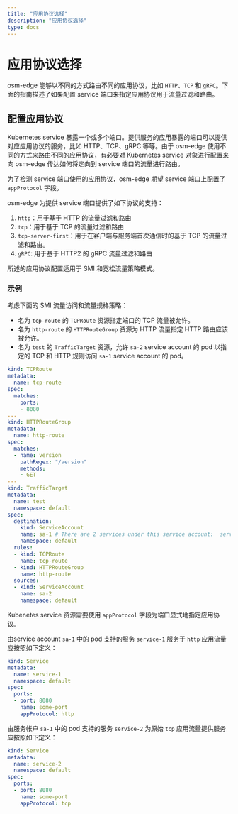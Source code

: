 ```yaml
---
title: "应用协议选择"
description: "应用协议选择"
type: docs
---
```


# 应用协议选择

osm-edge 能够以不同的方式路由不同的应用协议，比如 `HTTP`、`TCP` 和 `gRPC`。下面的指南描述了如果配置 service 端口来指定应用协议用于流量过滤和路由。

## 配置应用协议

Kubernetes service 暴露一个或多个端口。提供服务的应用暴露的端口可以提供对应应用协议的服务，比如 HTTP、TCP、gRPC 等等。由于 osm-edge 使用不同的方式来路由不同的应用协议，有必要对 Kubernetes service 对象进行配置来向 osm-edge 传达如何将定向到 service 端口的流量进行路由。

为了检测 service 端口使用的应用协议，osm-edge 期望 service 端口上配置了 `appProtocol` 字段。

osm-edge 为提供 service 端口提供了如下协议的支持：
1. `http`：用于基于 HTTP 的流量过滤和路由
1. `tcp`：用于基于 TCP 的流量过滤和路由
1. `tcp-server-first`：用于在客户端与服务端首次通信时的基于 TCP 的流量过滤和路由。
1. `gRPC`: 用于基于 HTTP2 的 gRPC 流量过滤和路由

所述的应用协议配置适用于 SMI 和宽松流量策略模式。

### 示例

考虑下面的 SMI 流量访问和流量规格策略：
- 名为 `tcp-route` 的 `TCPRoute` 资源指定端口的 TCP 流量被允许。
- 名为 `http-route` 的 `HTTPRouteGroup` 资源为 HTTP 流量指定 HTTP 路由应该被允许。
- 名为 `test` 的 `TrafficTarget` 资源，允许 `sa-2` service account 的 pod 以指定的 TCP 和 HTTP 规则访问 `sa-1` service account 的 pod。

```yaml
kind: TCPRoute
metadata:
  name: tcp-route
spec:
  matches:
    ports:
    - 8080
---
kind: HTTPRouteGroup
metadata:
  name: http-route
spec:
  matches:
  - name: version
    pathRegex: "/version"
    methods:
    - GET
---
kind: TrafficTarget
metadata:
  name: test
  namespace: default
spec:
  destination:
    kind: ServiceAccount
    name: sa-1 # There are 2 services under this service account:  service-1 and service-2
    namespace: default
  rules:
  - kind: TCPRoute
    name: tcp-route
  - kind: HTTPRouteGroup
    name: http-route
  sources:
  - kind: ServiceAccount
    name: sa-2
    namespace: default
```

Kubenetes service 资源需要使用 `appProtocol` 字段为端口显式地指定应用协议。

由service account `sa-1` 中的 pod 支持的服务 `service-1` 服务于 `http` 应用流量应按照如下定义：

```yaml
kind: Service
metadata:
  name: service-1
  namespace: default
spec:
  ports:
  - port: 8080
    name: some-port
    appProtocol: http
```

由服务帐户 `sa-1` 中的 pod 支持的服务 `service-2` 为原始 `tcp` 应用流量提供服务应按照如下定义：

```yaml
kind: Service
metadata:
  name: service-2
  namespace: default
spec:
  ports:
  - port: 8080
    name: some-port
    appProtocol: tcp
```
